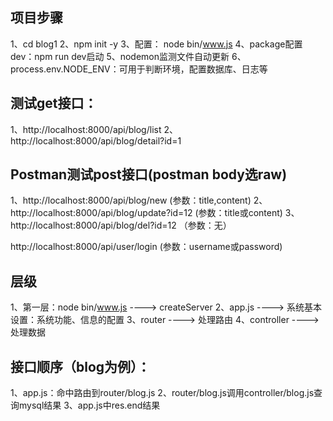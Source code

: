 ## 项目步骤 
1、cd blog1
2、npm init -y
3、配置： node bin/www.js
4、package配置dev：npm run dev启动
5、nodemon监测文件自动更新
6、 process.env.NODE_ENV：可用于判断环境，配置数据库、日志等

## 测试get接口：
1、http://localhost:8000/api/blog/list
2、http://localhost:8000/api/blog/detail?id=1
## Postman测试post接口(postman body选raw)
1、http://localhost:8000/api/blog/new  (参数：title,content)
2、http://localhost:8000/api/blog/update?id=12  (参数：title或content)
3、http://localhost:8000/api/blog/del?id=12 （参数：无）

http://localhost:8000/api/user/login  (参数：username或password)
## 层级
1、第一层：node bin/www.js ----> createServer
2、app.js ----> 系统基本设置：系统功能、信息的配置
3、router ----> 处理路由
4、controller ----> 处理数据

## 接口顺序（blog为例）：
1、app.js：命中路由到router/blog.js
2、router/blog.js调用controller/blog.js查询mysql结果
3、app.js中res.end结果
